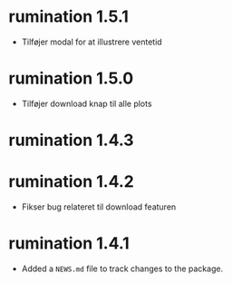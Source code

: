 # rumination 1.5.1

* Tilføjer modal for at illustrere ventetid

# rumination 1.5.0

* Tilføjer download knap til alle plots

# rumination 1.4.3

# rumination 1.4.2

* Fikser bug relateret til download featuren

# rumination 1.4.1

* Added a `NEWS.md` file to track changes to the package.
